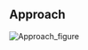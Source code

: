 ## Approach

![Approach_figure](https://res.cloudinary.com/dz3aj0ti8/image/upload/v1745098057/-2025-04-19-212141_tzxuik.png)